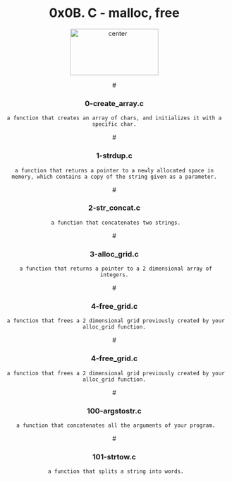 <div align="center">
<h1 align="center">0x0B. C - malloc, free</h1>

<p align="center">
<img src="https://assets.imaginablefutures.com/media/images/ALX_Logo.max-200x150.png" alt="center" style="width:200px; height:105px"/>
</p>

#<h3 align="center">0-create_array.c</h3>

 `a function that creates an array of chars, and initializes it with a specific char.`

#<h3 align="center">1-strdup.c</h3>

 `a function that returns a pointer to a newly allocated space in memory, which contains a copy of the string given as a parameter.`

#<h3 align="center">2-str_concat.c</h3>

 ` a function that concatenates two strings.`

#<h3 align="center">3-alloc_grid.c</h3>

 ` a function that returns a pointer to a 2 dimensional array of integers.`

#<h3 align="center">4-free_grid.c</h3>

 ` a function that frees a 2 dimensional grid previously created by your alloc_grid function.`

#<h3 align="center">4-free_grid.c</h3>

 ` a function that frees a 2 dimensional grid previously created by your alloc_grid function.`

#<h3 align="center">100-argstostr.c</h3>

 ` a function that concatenates all the arguments of your program.`

#<h3 align="center">101-strtow.c</h3>

 ` a function that splits a string into words.`
